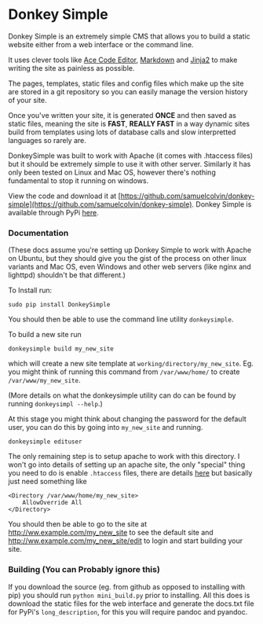 Donkey Simple
=============

Donkey Simple is an extremely simple CMS that allows you to build a static website either from a web interface or the command line.

It uses clever tools like [Ace Code Editor](http://ace.c9.io/), [Markdown](http://daringfireball.net/projects/markdown/) and [Jinja2](http://jinja.pocoo.org/) to make writing the site as painless as possible. 

The pages, templates, static files and config files which make up the site are stored in a git repository so you can easily manage the version history of your site.

Once you've written your site, it is generated **ONCE** and then saved as static files, meaning the site is **FAST**, **REALLY FAST** in a way dynamic sites build from templates using lots of database calls and slow interpretted languages so rarely are.

DonkeySimple was built to work with Apache (it comes with .htaccess files) but it should be extremely simple to use it with other server. Similarly it has only been tested on Linux and Mac OS, however there's nothing fundamental to stop it running on windows.

View the code and download it at [https://github.com/samuelcolvin/donkey-simple](https://github.com/samuelcolvin/donkey-simple). Donkey Simple is available through PyPi [here](https://pypi.python.org/pypi/DonkeySimple/).

### Documentation

(These docs assume you're setting up Donkey Simple to work with Apache on Ubuntu, but they should give you the gist of the process on other linux variants and Mac OS, even Windows and other web servers (like nginx and lighttpd) shouldn't be that different.)

To Install run:

    sudo pip install DonkeySimple
    
You should then be able to use the command line utility `donkeysimple`.

To build a new site run

    donkeysimple build my_new_site
    
which will create a new site template at `working/directory/my_new_site`. Eg. you might think of running this command from `/var/www/home/` to create `/var/www/my_new_site`.

(More details on what the donkeysimple utility can do can be found by running `donkeysimpl --help`.)

At this stage you might think about changing the password for the default user, you can do this by going into `my_new_site` and running.

    donkeysimple edituser

The only remaining step is to setup apache to work with this directory. I won't go into details of setting up an apache site, the only "special" thing you need to do is enable `.htaccess` files, there are details [here](https://help.ubuntu.com/community/EnablingUseOfApacheHtaccessFiles) but basically just need something like

    <Directory /var/www/home/my_new_site>
        AllowOverride All
    </Directory>

You should then be able to go to the site at http://ww.example.com/my_new_site to see the default site and http://ww.example.com/my_new_site/edit to login and start building your site.

### Building (You can Probably ignore this)

If you download the source (eg. from github as opposed to installing with pip) you should run `python mini_build.py` prior to installing. All this does is download the static files for the web interface and generate the docs.txt file for PyPi's `long_description`, for this you will require pandoc and pyandoc.
